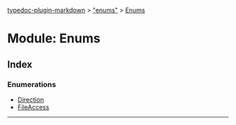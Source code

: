 [typedoc-plugin-markdown](../README.md) > ["enums"](../modules/_enums_.md) > [Enums](../modules/_enums_.enums.md)



# Module: Enums

## Index

### Enumerations

* [Direction](../enums/_enums_.enums.direction.md)
* [FileAccess](../enums/_enums_.enums.fileaccess.md)



---
